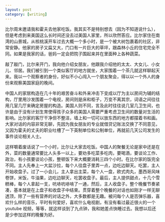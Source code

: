 ```yaml
---
layout: post
category: [writing]
---
```


比尔周末邀请我和霍夫去他家吃饭。我其实不是特别想去（因为不知道说什么），但是考虑到来美国这么长时间还没去过美国人家里，所以欣然答应。比尔家住在南湾的山景城，从核桃溪开车过去大概一个多小时，是一个被大树包裹着的社区，非常安静。他家的房子又扁又大，门口有一片巨大的草坪，跟森林小丘的住宅完全不同。如果是我家的话，爸妈一定会把院子围起来并在里面种上各种蔬菜。

敲了敲门，比尔来开门，我向他介绍女朋友，他跟我介绍他的太太、大女儿、小女儿、邻居。我们被引到一个类似客厅的地方就坐，大家围着一个茶几就这样聊起天来。我以一个观察者的身份，好似不小心闯入一个朋友聚会，得以以一个外人的身份来观察美国家庭的晚间。

中国人的家居构造在几十年的艰苦奋斗和外来冲击下变成以厅为主以房间为辅的结构，厅里用沙发围着一个电视，房间则是床和柜子，万变不离其宗，词语之间往往用几室几厅来确定房屋的构造。美国人则不同，言及此时往往说几室几卫生间，也许是由于没有计划生育使得孩子众多的美国人需要严重考虑卫生间的数量对生活的影响。比尔家的客厅干净但不整洁，墙上和一切可以放东西的地方都摆着书和画。大家对话的内容非常无聊，先因为我女朋友的专业就借贷记账法交换了不同意见，又因为霍夫的丈夫的职业吐槽了一下英制单位和公制单位，再就前几天公司发生的事件谈论相关人士。

这样嚼着废话说了一个小时，比尔让大家去吃饭。中国人的聚餐无论是家中还是在外，菜的数量通常要比人头多一以上，要劝多吃菜多吃肉，要喝酒，要谈论工作、政治，有小孩要谈论小孩，整顿饭下来大概要消耗三四个小时。在比尔家的饭完全不同。主人先奉上一大盆沙拉，每个人往盘子里弄一点，边吃边聊天。吃罢，主人开始收盘子。过了一小会儿，主人拿出主菜，每个人一盘，欧式肉丸，墨西哥风味卷饼，米饭，牛油果，边吃边聊天，吃罢收盘子。最后，主人提供甜点，十几个雪糕棒，每个人拿起一支，吭哧吭哧啃了一通，然后，主人收盘子。整个晚餐节奏紧凑，基本就是在上盘子和收盘子中结束。贯穿着整个晚餐的对话也如刚才一样无聊透顶，除了一些有营养的对话之外，大多数都是无趣。被问每个人是否弹乐器，喜欢什么样的音乐，平时有何爱好，喜欢什么电视剧，有没有看过最近很火的一个 youtube 视频，等等，就这样谈到了九点钟，我和她差点快睡过去。我想以后还是少参加这样的晚餐为好。
